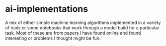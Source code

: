 # ai-implementations
A mix of either simple machine learning algorithms implemented in a variety of tools or some notebooks that work through a model build for a particular task. Most of these are from papers I have found online and found interesting or problems I thought might be fun.
